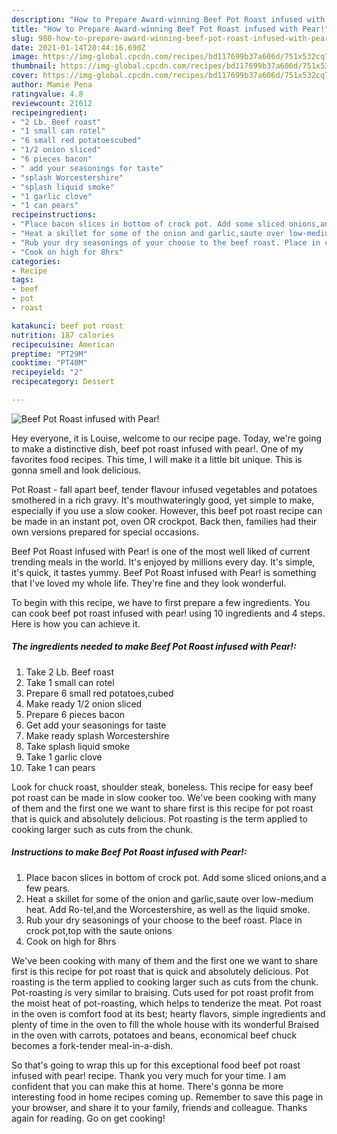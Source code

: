 ```yaml
---
description: "How to Prepare Award-winning Beef Pot Roast infused with Pear!"
title: "How to Prepare Award-winning Beef Pot Roast infused with Pear!"
slug: 980-how-to-prepare-award-winning-beef-pot-roast-infused-with-pear
date: 2021-01-14T20:44:16.690Z
image: https://img-global.cpcdn.com/recipes/bd117699b37a606d/751x532cq70/beef-pot-roast-infused-with-pear-recipe-main-photo.jpg
thumbnail: https://img-global.cpcdn.com/recipes/bd117699b37a606d/751x532cq70/beef-pot-roast-infused-with-pear-recipe-main-photo.jpg
cover: https://img-global.cpcdn.com/recipes/bd117699b37a606d/751x532cq70/beef-pot-roast-infused-with-pear-recipe-main-photo.jpg
author: Mamie Pena
ratingvalue: 4.8
reviewcount: 21612
recipeingredient:
- "2 Lb. Beef roast"
- "1 small can rotel"
- "6 small red potatoescubed"
- "1/2 onion sliced"
- "6 pieces bacon"
- " add your seasonings for taste"
- "splash Worcestershire"
- "splash liquid smoke"
- "1 garlic clove"
- "1 can pears"
recipeinstructions:
- "Place bacon slices in bottom of crock pot. Add some sliced onions,and a few pears."
- "Heat a skillet for some of the onion and garlic,saute over low-medium heat. Add Ro-tel,and the Worcestershire, as well as the liquid smoke."
- "Rub your dry seasonings of your choose to the beef roast. Place in crock pot,top with the saute onions"
- "Cook on high for 8hrs"
categories:
- Recipe
tags:
- beef
- pot
- roast

katakunci: beef pot roast 
nutrition: 187 calories
recipecuisine: American
preptime: "PT29M"
cooktime: "PT40M"
recipeyield: "2"
recipecategory: Dessert

---
```



![Beef Pot Roast infused with Pear!](https://img-global.cpcdn.com/recipes/bd117699b37a606d/751x532cq70/beef-pot-roast-infused-with-pear-recipe-main-photo.jpg)

Hey everyone, it is Louise, welcome to our recipe page. Today, we're going to make a distinctive dish, beef pot roast infused with pear!. One of my favorites food recipes. This time, I will make it a little bit unique. This is gonna smell and look delicious.

Pot Roast - fall apart beef, tender flavour infused vegetables and potatoes smothered in a rich gravy. It&#39;s mouthwateringly good, yet simple to make, especially if you use a slow cooker. However, this beef pot roast recipe can be made in an instant pot, oven OR crockpot. Back then, families had their own versions prepared for special occasions.

Beef Pot Roast infused with Pear! is one of the most well liked of current trending meals in the world. It's enjoyed by millions every day. It's simple, it's quick, it tastes yummy. Beef Pot Roast infused with Pear! is something that I've loved my whole life. They're fine and they look wonderful.


To begin with this recipe, we have to first prepare a few ingredients. You can cook beef pot roast infused with pear! using 10 ingredients and 4 steps. Here is how you can achieve it.

<!--inarticleads1-->

##### The ingredients needed to make Beef Pot Roast infused with Pear!:

1. Take 2 Lb. Beef roast
1. Take 1 small can rotel
1. Prepare 6 small red potatoes,cubed
1. Make ready 1/2 onion sliced
1. Prepare 6 pieces bacon
1. Get  add your seasonings for taste
1. Make ready splash Worcestershire
1. Take splash liquid smoke
1. Take 1 garlic clove
1. Take 1 can pears


Look for chuck roast, shoulder steak, boneless. This recipe for easy beef pot roast can be made in slow cooker too. We&#39;ve been cooking with many of them and the first one we want to share first is this recipe for pot roast that is quick and absolutely delicious. Pot roasting is the term applied to cooking larger such as cuts from the chunk. 

<!--inarticleads2-->

##### Instructions to make Beef Pot Roast infused with Pear!:

1. Place bacon slices in bottom of crock pot. Add some sliced onions,and a few pears.
1. Heat a skillet for some of the onion and garlic,saute over low-medium heat. Add Ro-tel,and the Worcestershire, as well as the liquid smoke.
1. Rub your dry seasonings of your choose to the beef roast. Place in crock pot,top with the saute onions
1. Cook on high for 8hrs


We&#39;ve been cooking with many of them and the first one we want to share first is this recipe for pot roast that is quick and absolutely delicious. Pot roasting is the term applied to cooking larger such as cuts from the chunk. Pot-roasting is very similar to braising. Cuts used for pot roast profit from the moist heat of pot-roasting, which helps to tenderize the meat. Pot roast in the oven is comfort food at its best; hearty flavors, simple ingredients and plenty of time in the oven to fill the whole house with its wonderful Braised in the oven with carrots, potatoes and beans, economical beef chuck becomes a fork-tender meal-in-a-dish. 

So that's going to wrap this up for this exceptional food beef pot roast infused with pear! recipe. Thank you very much for your time. I am confident that you can make this at home. There's gonna be more interesting food in home recipes coming up. Remember to save this page in your browser, and share it to your family, friends and colleague. Thanks again for reading. Go on get cooking!
